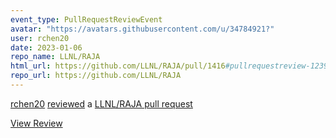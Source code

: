 ```yaml
---
event_type: PullRequestReviewEvent
avatar: "https://avatars.githubusercontent.com/u/34784921?"
user: rchen20
date: 2023-01-06
repo_name: LLNL/RAJA
html_url: https://github.com/LLNL/RAJA/pull/1416#pullrequestreview-1239404451
repo_url: https://github.com/LLNL/RAJA
---
```


<a href='https://github.com/rchen20' target='_blank'>rchen20</a> <a href='https://github.com/LLNL/RAJA/pull/1416#pullrequestreview-1239404451' target='_blank'>reviewed</a> a <a href='https://github.com/LLNL/RAJA/pull/1416' target='_blank'>LLNL/RAJA pull request</a>

<small></small>

<a href='https://github.com/LLNL/RAJA/pull/1416#pullrequestreview-1239404451' target='_blank'>View Review</a>